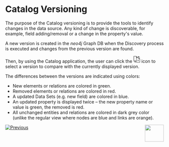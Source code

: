 <web>

# Catalog Versioning

The purpose of the Catalog versioning is to provide the tools to identify changes in the data source. Any kind of change is discoverable, for example, field adding/removal or a change in the property's value. 

A new version is created in the *neo4j* Graph DB when the Discovery process is executed and changes from the previous version are found.

Then, by using the Catalog application, the user can click the <img src="images/compare.png" style="zoom:80%;" /> icon to select a version to compare with the currently displayed version. 

The differences between the versions are indicated using colors:

* New elements or relations are colored in green.
* Removed elements or relations are colored in red.
* A updated Data Sets (e.g. new field) are colored in blue.
* An updated property is displayed twice –  the new property name or value is green, the removed is red.
* All unchanged entities and relations are colored in dark grey color (unlike the regular view where nodes are blue and links are orange).



[![Previous](/articles/images/Previous.png)](05_catalog_app.md)[<img align="right" width="60" height="54" src="/articles/images/Next.png">](xxx.md) 

</web>

